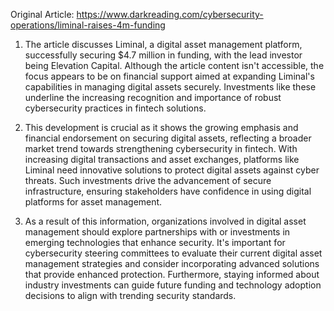 Original Article: https://www.darkreading.com/cybersecurity-operations/liminal-raises-4m-funding

1) The article discusses Liminal, a digital asset management platform, successfully securing $4.7 million in funding, with the lead investor being Elevation Capital. Although the article content isn't accessible, the focus appears to be on financial support aimed at expanding Liminal's capabilities in managing digital assets securely. Investments like these underline the increasing recognition and importance of robust cybersecurity practices in fintech solutions.

2) This development is crucial as it shows the growing emphasis and financial endorsement on securing digital assets, reflecting a broader market trend towards strengthening cybersecurity in fintech. With increasing digital transactions and asset exchanges, platforms like Liminal need innovative solutions to protect digital assets against cyber threats. Such investments drive the advancement of secure infrastructure, ensuring stakeholders have confidence in using digital platforms for asset management.

3) As a result of this information, organizations involved in digital asset management should explore partnerships with or investments in emerging technologies that enhance security. It's important for cybersecurity steering committees to evaluate their current digital asset management strategies and consider incorporating advanced solutions that provide enhanced protection. Furthermore, staying informed about industry investments can guide future funding and technology adoption decisions to align with trending security standards.
